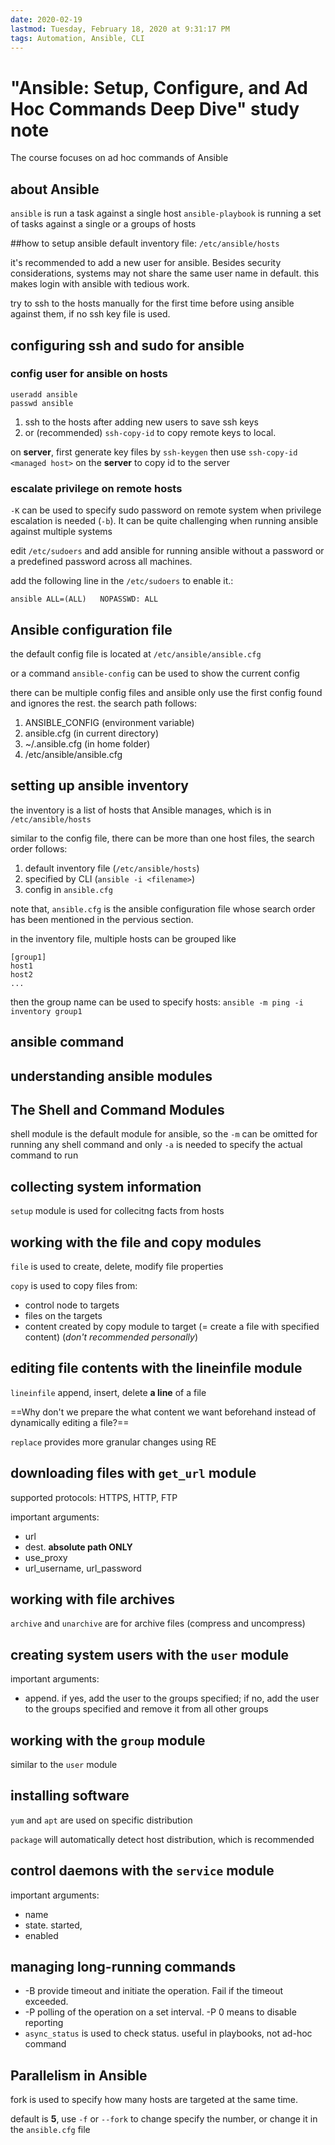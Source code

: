 ```yaml
---
date: 2020-02-19
lastmod: Tuesday, February 18, 2020 at 9:31:17 PM
tags: Automation, Ansible, CLI
---
```

# "Ansible: Setup, Configure, and Ad Hoc Commands Deep Dive" study note 

The course focuses on ad hoc commands of Ansible

## about Ansible
`ansible` is run a task against a single host
`ansible-playbook` is running a set of tasks against a single or a groups of hosts

##how to setup ansible
default inventory file: `/etc/ansible/hosts`

it's recommended to add a new user for ansible. Besides security considerations, systems may not share the same user name in default. this makes login with ansible with tedious work.

try to ssh to the hosts manually for the first time before using ansible against them, if no ssh key file is used.

## configuring ssh and sudo for ansible 

### config user for ansible on hosts
```
useradd ansible
passwd ansible
```

1. ssh to the hosts after adding new users to save ssh keys 
2. or (recommended) `ssh-copy-id` to copy remote keys to local.

on **server**, first generate key files by `ssh-keygen`
then use `ssh-copy-id <managed host>` on the **server** to copy id to the server

### escalate privilege on remote hosts
`-K` can be used to specify sudo password on remote system when privilege escalation is needed (`-b`). It can be quite challenging when running ansible against multiple systems

edit `/etc/sudoers` and add ansible for running ansible without a password or a predefined password across all machines.

add the following line in the `/etc/sudoers` to enable it.:
```
ansible ALL=(ALL)   NOPASSWD: ALL
```

## Ansible configuration file

the default config file is located at `/etc/ansible/ansible.cfg`

or a command `ansible-config` can be used to show the current config

there can be multiple config files and ansible only use the first config found and ignores the rest. the search path follows:
1. ANSIBLE_CONFIG (environment variable)
2. ansible.cfg (in current directory)
3. ~/.ansible.cfg (in home folder)
4. /etc/ansible/ansible.cfg

## setting up ansible inventory

the inventory is a list of hosts that Ansible manages, which is in `/etc/ansible/hosts`

similar to the config file, there can be more than one host files, the search order follows:
1. default inventory file (`/etc/ansible/hosts`)
2. specified by CLI (`ansible -i <filename>`)
3. config in `ansible.cfg`

note that, `ansible.cfg` is the ansible configuration file whose search order has been mentioned in the pervious section.

in the inventory file, multiple hosts can be grouped like
```
[group1]
host1
host2
...
```

then the group name can be used to specify hosts:
`ansible -m ping -i inventory group1`

## ansible command

## understanding ansible modules

## The Shell and Command Modules

shell module is the default module for ansible, so the `-m` can be omitted for running any shell command and only `-a` is needed to specify the actual command to run

## collecting system information

`setup` module is used for collecitng facts from hosts

## working with the file and copy modules

`file` is used to create, delete, modify file properties

`copy` is used to copy files from:

* control node to targets
* files on the targets
* content created by copy module to target (= create a file with specified content) (*don't recommended personally*)

## editing file contents with the lineinfile module 

`lineinfile` append, insert, delete **a line** of a file

==Why don't we prepare the what content we want beforehand instead of dynamically editing a file?==

`replace` provides more granular changes using RE

## downloading files with `get_url` module

supported protocols: HTTPS, HTTP, FTP

important arguments:

* url
* dest. **absolute path ONLY**
* use_proxy
* url_username, url_password

## working with file archives

`archive` and `unarchive` are for archive files (compress and uncompress)

## creating system users with the `user` module

important arguments:

* append. if yes, add the user to the groups specified; if no, add the user to the groups specified and remove it from all other groups

## working with the `group` module

similar to the `user` module

## installing software

`yum` and `apt` are used on specific distribution 

`package` will automatically detect host distribution, which is recommended

## control daemons with the `service` module

important arguments:

* name
* state. started, 
* enabled

## managing long-running commands

* -B provide timeout and initiate the operation. Fail if the timeout exceeded.
* -P polling of the operation on a set interval. -P 0 means to disable reporting
* `async_status` is used to check status. useful in playbooks, not ad-hoc command

## Parallelism in Ansible

fork is used to specify how many hosts are targeted at the same time.

default is **5**, use `-f` or `--fork` to change specify the number, or change it in the `ansible.cfg` file

